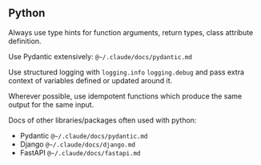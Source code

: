 ## Python

Always use type hints for function arguments, return types, class attribute definition.

Use Pydantic extensively: `@~/.claude/docs/pydantic.md`

Use structured logging with `logging.info` `logging.debug` and pass extra context of variables defined or updated around it.

Wherever possible, use idempotent functions which produce the same output for the same input.

Docs of other libraries/packages often used with python:
 - Pydantic `@~/.claude/docs/pydantic.md`
 - Django `@~/.claude/docs/django.md`
 - FastAPI `@~/.claude/docs/fastapi.md`
